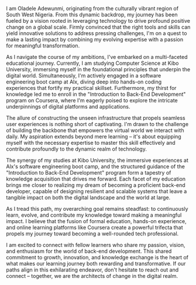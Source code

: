 I am Oladele Adewunmi, originating from the culturally vibrant region of South West Nigeria. From this dynamic backdrop, my journey has been fueled by a vision rooted in leveraging technology to drive profound positive change on a global scale. Firmly convinced that the right tools and skills can yield innovative solutions to address pressing challenges, I'm on a quest to make a lasting impact by combining my evolving expertise with a passion for meaningful transformation.

As I navigate the course of my ambitions, I've embarked on a multi-faceted educational journey. Currently, I am studying Computer Science at Kibo University, immersing myself in the foundational principles that underpin the digital world. Simultaneously, I'm actively engaged in a software engineering boot camp at Alx, diving deep into hands-on coding experiences that fortify my practical skillset. Furthermore, my thirst for knowledge led me to enroll in the "Introduction to Back-End Development" program on Coursera, where I'm eagerly poised to explore the intricate underpinnings of digital platforms and applications.

The allure of constructing the unseen infrastructure that propels seamless user experiences is nothing short of captivating. I'm drawn to the challenge of building the backbone that empowers the virtual world we interact with daily. My aspiration extends beyond mere learning – it's about equipping myself with the necessary expertise to master this skill effectively and contribute profoundly to the dynamic realm of technology.

The synergy of my studies at Kibo University, the immersive experiences at Alx's software engineering boot camp, and the structured guidance of the "Introduction to Back-End Development" program form a tapestry of knowledge acquisition that drives me forward. Each facet of my education brings me closer to realizing my dream of becoming a proficient back-end developer, capable of designing resilient and scalable systems that leave a tangible impact on both the digital landscape and the world at large.

As I tread this path, my overarching goal remains steadfast: to continuously learn, evolve, and contribute my knowledge toward making a meaningful impact. I believe that the fusion of formal education, hands-on experience, and online learning platforms like Coursera create a powerful trifecta that propels my journey toward becoming a well-rounded tech professional.

I am excited to connect with fellow learners who share my passion, vision, and enthusiasm for the world of back-end development. This shared commitment to growth, innovation, and knowledge exchange is the heart of what makes our learning journey both rewarding and transformative. If our paths align in this exhilarating endeavor, don't hesitate to reach out and connect – together, we are the architects of change in the digital realm.